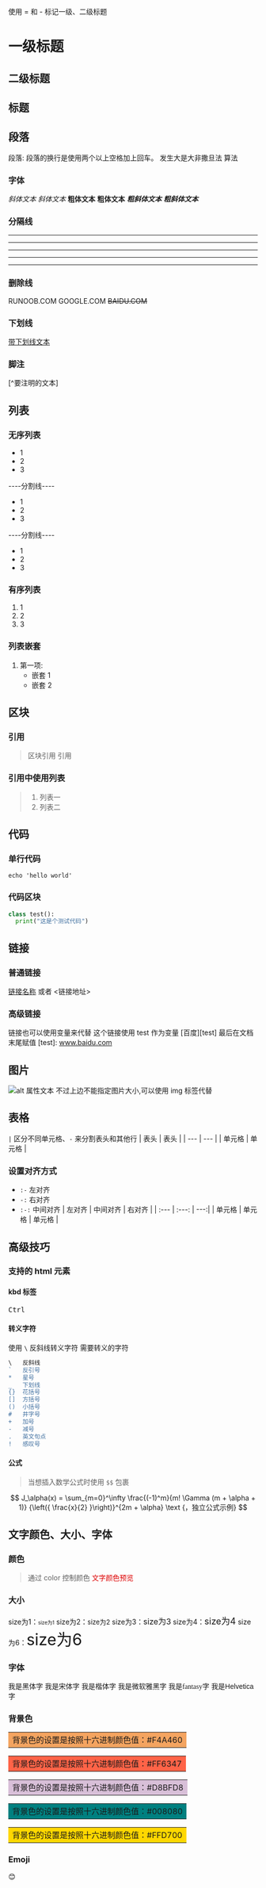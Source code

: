 使用 = 和 - 标记一级、二级标题

一级标题
=======
二级标题
-------

## 标题

## 段落
段落: 段落的换行是使用两个以上空格加上回车。
发生大是大非撒旦法
算法

### 字体
*斜体文本*
_斜体文本_
**粗体文本**
__粗体文本__
***粗斜体文本***
___粗斜体文本___

### 分隔线
***

* * *

*****

- - -

----------

### 删除线
RUNOOB.COM
GOOGLE.COM
~~BAIDU.COM~~

### 下划线
<u>带下划线文本</u>

### 脚注
[^要注明的文本]


## 列表


### 无序列表
* 1
* 2
* 3

----分割线----
+ 1
+ 2
+ 3

----分割线----
- 1
- 2
- 3

### 有序列表
1. 1
2. 2
3. 3

### 列表嵌套
1. 第一项:
    - 嵌套 1
    - 嵌套 2

## 区块
### 引用
> 区块引用
> 引用

### 引用中使用列表
> 1. 列表一
> 2. 列表二

## 代码
### 单行代码
`echo 'hello world'`

### 代码区块
```python
class test():
  print("这是个测试代码")
```
## 链接
### 普通链接
[链接名称](链接地址)
或者
<链接地址>

### 高级链接
链接也可以使用变量来代替
这个链接使用 test 作为变量 [百度][test]
最后在文档末尾赋值
[test]: www.baidu.com

## 图片
![alt 属性文本](图片地址 "可选标题")
不过上边不能指定图片大小,可以使用 img 标签代替
<img src="" width="">

## 表格
`|` 区分不同单元格、`-` 来分割表头和其他行
| 表头 | 表头 |
| --- | --- |
| 单元格 | 单元格 |
### 设置对齐方式
- `:-` 左对齐
- `-:` 右对齐
- `:-:` 中间对齐
| 左对齐 | 中间对齐 | 右对齐 |
| :--- | :---: | ---:|
| 单元格 | 单元格 | 单元格 |

## 高级技巧
### 支持的 html 元素
#### kbd 标签
<kbd>Ctrl</kbd>

#### 转义字符
使用 `\` 反斜线转义字符
需要转义的字符
```js
\   反斜线
`   反引号
*   星号
_   下划线
{}  花括号
[]  方括号
()  小括号
#   井字号
+   加号
-   减号
.   英文句点
!   感叹号
```

#### 公式
> 当想插入数学公式时使用 `$$` 包裹


$$ J_\alpha(x) = \sum_{m=0}^\infty \frac{(-1)^m}{m! \Gamma (m + \alpha + 1)} {\left({ \frac{x}{2} }\right)}^{2m + \alpha} \text {，独立公式示例} $$

## 文字颜色、大小、字体
### 颜色
> 通过 color 控制颜色
<font color="#dd0000">文字颜色预览</font>

### 大小
size为1：<font size="1">size为1</font>
size为2：<font size="2">size为2</font>
size为3：<font size="3">size为3</font>
size为4：<font size="4">size为4</font>
size为6：<font size="6">size为6</font>

### 字体
<font face="黑体">我是黑体字</font>
<font face="宋体">我是宋体字</font>
<font face="楷体">我是楷体字</font>
<font face="微软雅黑">我是微软雅黑字</font>
<font face="fantasy">我是fantasy字</font>
<font face="Helvetica">我是Helvetica字</font>

### 背景色

<table><tr><td bgcolor=#F4A460>背景色的设置是按照十六进制颜色值：#F4A460</td></tr></table>
<table><tr><td bgcolor=#FF6347>背景色的设置是按照十六进制颜色值：#FF6347</td></tr></table>
<table><tr><td bgcolor=#D8BFD8>背景色的设置是按照十六进制颜色值：#D8BFD8</td></tr></table>
<table><tr><td bgcolor=#008080>背景色的设置是按照十六进制颜色值：#008080</td></tr></table>
<table><tr><td bgcolor=#FFD700>背景色的设置是按照十六进制颜色值：#FFD700</td></tr></table>

### Emoji
:blush:
